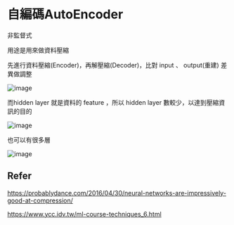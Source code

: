 自編碼AutoEncoder
=====================================================
<p>非監督式</p>
<p>用途是用來做資料壓縮</p>
<p>先進行資料壓縮(Encoder)，再解壓縮(Decoder)，比對 input 、 output(重建) 差異做調整</p>

![image](https://github.com/cbc106013/DL-Study-Notes/blob/master/AutoEncoders/autoencoder0.PNG)

<p>而hidden layer 就是資料的 feature ，所以 hidden layer 數較少，以達到壓縮資訊的目的</p>

![image](https://github.com/cbc106013/DL-Study-Notes/blob/master/AutoEncoders/autoencoder1.gif)

<p>也可以有很多層</p>

![image](https://github.com/cbc106013/DL-Study-Notes/blob/master/AutoEncoders/autoencoder2.png)

Refer
----------------------------------------------------
https://probablydance.com/2016/04/30/neural-networks-are-impressively-good-at-compression/

https://www.ycc.idv.tw/ml-course-techniques_6.html
